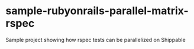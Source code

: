 sample-rubyonrails-parallel-matrix-rspec
========================================

Sample project showing how rspec tests can be parallelized on Shippable
